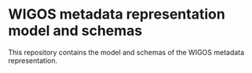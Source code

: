 # WIGOS metadata representation model and schemas

This repository contains the model and schemas of the WIGOS metadata representation.
